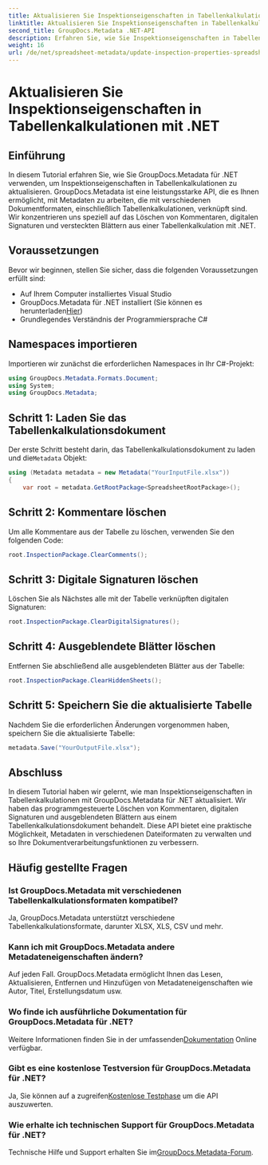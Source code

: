 ```yaml
---
title: Aktualisieren Sie Inspektionseigenschaften in Tabellenkalkulationen mit .NET
linktitle: Aktualisieren Sie Inspektionseigenschaften in Tabellenkalkulationen mit .NET
second_title: GroupDocs.Metadata .NET-API
description: Erfahren Sie, wie Sie Inspektionseigenschaften in Tabellenkalkulationen mit GroupDocs.Metadata für .NET aktualisieren. Verwalten Sie Kommentare, Unterschriften und ausgeblendete Blätter ganz einfach.
weight: 16
url: /de/net/spreadsheet-metadata/update-inspection-properties-spreadsheets/
---
```


# Aktualisieren Sie Inspektionseigenschaften in Tabellenkalkulationen mit .NET

## Einführung
In diesem Tutorial erfahren Sie, wie Sie GroupDocs.Metadata für .NET verwenden, um Inspektionseigenschaften in Tabellenkalkulationen zu aktualisieren. GroupDocs.Metadata ist eine leistungsstarke API, die es Ihnen ermöglicht, mit Metadaten zu arbeiten, die mit verschiedenen Dokumentformaten, einschließlich Tabellenkalkulationen, verknüpft sind. Wir konzentrieren uns speziell auf das Löschen von Kommentaren, digitalen Signaturen und versteckten Blättern aus einer Tabellenkalkulation mit .NET.
## Voraussetzungen
Bevor wir beginnen, stellen Sie sicher, dass die folgenden Voraussetzungen erfüllt sind:
- Auf Ihrem Computer installiertes Visual Studio
-  GroupDocs.Metadata für .NET installiert (Sie können es herunterladen[Hier](https://releases.groupdocs.com/metadata/net/))
- Grundlegendes Verständnis der Programmiersprache C#

## Namespaces importieren
Importieren wir zunächst die erforderlichen Namespaces in Ihr C#-Projekt:
```csharp
using GroupDocs.Metadata.Formats.Document;
using System;
using GroupDocs.Metadata;
```
## Schritt 1: Laden Sie das Tabellenkalkulationsdokument
 Der erste Schritt besteht darin, das Tabellenkalkulationsdokument zu laden und die`Metadata` Objekt:
```csharp
using (Metadata metadata = new Metadata("YourInputFile.xlsx"))
{
    var root = metadata.GetRootPackage<SpreadsheetRootPackage>();
```
## Schritt 2: Kommentare löschen
Um alle Kommentare aus der Tabelle zu löschen, verwenden Sie den folgenden Code:
```csharp
root.InspectionPackage.ClearComments();
```
## Schritt 3: Digitale Signaturen löschen
Löschen Sie als Nächstes alle mit der Tabelle verknüpften digitalen Signaturen:
```csharp
root.InspectionPackage.ClearDigitalSignatures();
```
## Schritt 4: Ausgeblendete Blätter löschen
Entfernen Sie abschließend alle ausgeblendeten Blätter aus der Tabelle:
```csharp
root.InspectionPackage.ClearHiddenSheets();
```
## Schritt 5: Speichern Sie die aktualisierte Tabelle
Nachdem Sie die erforderlichen Änderungen vorgenommen haben, speichern Sie die aktualisierte Tabelle:
```csharp
metadata.Save("YourOutputFile.xlsx");
```

## Abschluss
In diesem Tutorial haben wir gelernt, wie man Inspektionseigenschaften in Tabellenkalkulationen mit GroupDocs.Metadata für .NET aktualisiert. Wir haben das programmgesteuerte Löschen von Kommentaren, digitalen Signaturen und ausgeblendeten Blättern aus einem Tabellenkalkulationsdokument behandelt. Diese API bietet eine praktische Möglichkeit, Metadaten in verschiedenen Dateiformaten zu verwalten und so Ihre Dokumentverarbeitungsfunktionen zu verbessern.

## Häufig gestellte Fragen
### Ist GroupDocs.Metadata mit verschiedenen Tabellenkalkulationsformaten kompatibel?
Ja, GroupDocs.Metadata unterstützt verschiedene Tabellenkalkulationsformate, darunter XLSX, XLS, CSV und mehr.
### Kann ich mit GroupDocs.Metadata andere Metadateneigenschaften ändern?
Auf jeden Fall. GroupDocs.Metadata ermöglicht Ihnen das Lesen, Aktualisieren, Entfernen und Hinzufügen von Metadateneigenschaften wie Autor, Titel, Erstellungsdatum usw.
### Wo finde ich ausführliche Dokumentation für GroupDocs.Metadata für .NET?
 Weitere Informationen finden Sie in der umfassenden[Dokumentation](https://tutorials.groupdocs.com/metadata/net/) Online verfügbar.
### Gibt es eine kostenlose Testversion für GroupDocs.Metadata für .NET?
 Ja, Sie können auf a zugreifen[Kostenlose Testphase](https://releases.groupdocs.com/) um die API auszuwerten.
### Wie erhalte ich technischen Support für GroupDocs.Metadata für .NET?
 Technische Hilfe und Support erhalten Sie im[GroupDocs.Metadata-Forum](https://forum.groupdocs.com/c/metadata/14).
